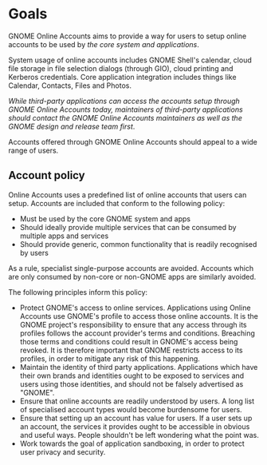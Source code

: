 # Goals

GNOME Online Accounts aims to provide a way for users to setup online accounts
to be used by *the core system and applications*.

System usage of online accounts includes GNOME Shell's calendar, cloud file
storage in file selection dialogs (through GIO), cloud printing and Kerberos
credentials. Core application integration includes things like Calendar,
Contacts, Files and Photos.

*While third-party applications can access the accounts setup through GNOME
Online Accounts today, maintainers of third-party applications should contact
the GNOME Online Accounts maintainers as well as the GNOME design and release
team first*.

Accounts offered through GNOME Online Accounts should appeal to a wide range
of users.

## Account policy

Online Accounts uses a predefined list of online accounts that users can setup.
Accounts are included that conform to the following policy:

- Must be used by the core GNOME system and apps
- Should ideally provide multiple services that can be consumed by multiple
  apps and services
- Should provide generic, common functionality that is readily recognised by
  users 

As a rule, specialist single-purpose accounts are avoided. Accounts which are
only consumed by non-core or non-GNOME apps are similarly avoided.

The following principles inform this policy:

- Protect GNOME's access to online services. Applications using Online Accounts
  use GNOME's profile to access those online accounts. It is the GNOME project's
  responsibility to ensure that any access through its profiles follows the
  account provider's terms and conditions. Breaching those terms and conditions
  could result in GNOME's access being revoked. It is therefore important that
  GNOME restricts access to its profiles, in order to mitigate any risk of this
  happening.
- Maintain the identity of third party applications. Applications which have
  their own brands and identities ought to be exposed to services and users
  using those identities, and should not be falsely advertised as "GNOME".
- Ensure that online accounts are readily understood by users. A long list of
  specialised account types would become burdensome for users.
- Ensure that setting up an account has value for users. If a user sets up an
  account, the services it provides ought to be accessible in obvious and
  useful ways. People shouldn't be left wondering what the point was.
- Work towards the goal of application sandboxing, in order to protect user
  privacy and security. 
